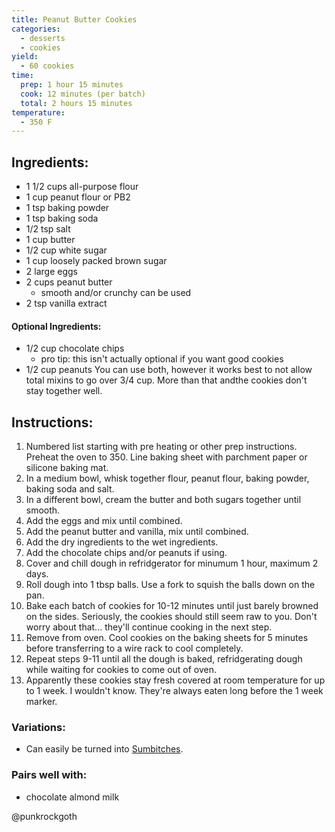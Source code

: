 ```yaml
---
title: Peanut Butter Cookies
categories:
  - desserts
  - cookies
yield:
  - 60 cookies
time:  
  prep: 1 hour 15 minutes
  cook: 12 minutes (per batch)
  total: 2 hours 15 minutes
temperature: 
  - 350 F
---
```


## Ingredients:
* 1 1/2 cups all-purpose flour
* 1 cup peanut flour or PB2
* 1 tsp baking powder
* 1 tsp baking soda
* 1/2 tsp salt
* 1 cup butter
* 1/2 cup white sugar
* 1 cup loosely packed brown sugar
* 2 large eggs
* 2 cups peanut butter
  * smooth and/or crunchy can be used
* 2 tsp vanilla extract

#### Optional Ingredients:
* 1/2 cup chocolate chips
  * pro tip: this isn't actually optional if you want good cookies
* 1/2 cup peanuts
You can use both, however it works best to not allow total mixins to go over 3/4 cup. More than that andthe cookies don't stay together well.
 
## Instructions:
1. Numbered list starting with pre heating or other prep instructions. Preheat the oven to 350. Line baking sheet with parchment paper or silicone baking mat.
2. In a medium bowl, whisk together flour, peanut flour, baking powder, baking soda and salt.
3. In a different bowl, cream the butter and both sugars together until smooth. 
4. Add the eggs and mix until combined. 
5. Add the peanut butter and vanilla, mix until combined.
6. Add the dry ingredients to the wet ingredients.
7. Add the chocolate chips and/or peanuts if using.
8. Cover and chill dough in refridgerator for minumum 1 hour, maximum 2 days.
9. Roll dough into 1 tbsp balls. Use a fork to squish the balls down on the pan.
10. Bake each batch of cookies for 10-12 minutes until just barely browned on the sides. Seriously, the cookies should still seem raw to you. Don't worry about that... they'll continue cooking in the next step.
11. Remove from oven. Cool cookies on the baking sheets for 5 minutes before transferring to a wire rack to cool completely.
12. Repeat steps 9-11 until all the dough is baked, refridgerating dough while waiting for cookies to come out of oven.
13. Apparently these cookies stay fresh covered at room temperature for up to 1 week. I wouldn't know. They're always eaten long before the 1 week marker.


### Variations:
* Can easily be turned into [Sumbitches](sumbitches.md).

### Pairs well with:
* chocolate almond milk

@punkrockgoth
